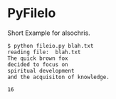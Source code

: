 PyFileIo
========

Short Example for alsochris.

```
$ python fileio.py blah.txt
reading file:  blah.txt
The quick brown fox
decided to focus on
spiritual development
and the acquisiton of knowledge.

16
```
